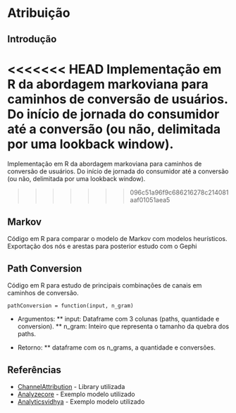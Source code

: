 # Atribuição

## Introdução
<<<<<<< HEAD
Implementação em R da abordagem markoviana para caminhos de conversão de usuários. Do início de jornada do consumidor até a conversão (ou não, delimitada por uma lookback window).
=======
Implementação em R da abordagem markoviana para caminhos de conversão de usuários. Do início de jornada do consumidor até a conversão (ou não, delimitada por uma lookback window).
>>>>>>> 096c51a96f9c686216278c214081aaf01051aea5

## Markov
Código em R para comparar o modelo de Markov com modelos heurísticos. Exportação dos nós e arestas para posterior estudo com o Gephi

## Path Conversion
Código em R para estudo de principais combinações de canais em caminhos de conversão.

```
pathConversion = function(input, n_gram)
```

* Argumentos: 
** input: Dataframe com 3 colunas (paths, quantidade e conversion).
** n_gram: Inteiro que representa o tamanho da quebra dos paths.

* Retorno:
** dataframe com os n_grams, a quantidade e conversões.

## Referências
* [ChannelAttribution](https://cran.r-project.org/web/packages/ChannelAttribution/ChannelAttribution.pdf) - Library utilizada
* [Analyzecore](https://analyzecore.com/2016/08/03/attribution-model-r-part-1/) - Exemplo modelo utilizado
* [Analyticsvidhya](https://www.analyticsvidhya.com/blog/2018/01/channel-attribution-modeling-using-markov-chains-in-r/) - Exemplo modelo utilizado
